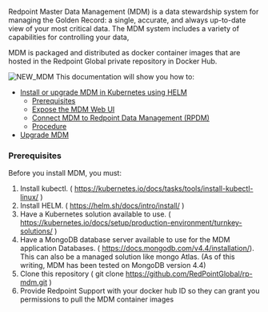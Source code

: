 Redpoint Master Data Management (MDM) is a data stewardship system for managing the Golden Record: a single, accurate, and always up-to-date view of your most critical data. The MDM system includes a variety of capabilities for controlling your data,

MDM is packaged and distributed as docker container images that are hosted in the Redpoint Global private repository in Docker Hub.

![NEW_MDM](https://user-images.githubusercontent.com/42842390/157733806-a9c6be0a-1888-4010-8602-dc1e70fd0b22.jpg)
This documentation will show you how to:

- [Install or upgrade MDM in Kubernetes using HELM](#Install-or-upgrade-mdm-in-kubernetes-using-helm)
  - [Prerequisites](###prerequisites)
  - [Expose the MDM Web UI](#expose-the-mdm-web-ui)
  - [Connect MDM to Redpoint Data Management (RPDM)](#connect-mdm-to-redpoint-data-management-(rpdm))
  - [Procedure](#procedure)
- [Upgrade MDM](#upgrade-mdm)

### Prerequisites

Before you install MDM, you must:

1. Install kubectl. ( https://kubernetes.io/docs/tasks/tools/install-kubectl-linux/ )
2. Install HELM. ( https://helm.sh/docs/intro/install/ )
3. Have a Kubernetes solution available to use. ( https://kubernetes.io/docs/setup/production-environment/turnkey-solutions/ )
4. Have a MongoDB database server available to use for the MDM application Databases. ( https://docs.mongodb.com/v4.4/installation/). This can also be a managed solution like mongo Atlas. (As of this writing, MDM has been tested on MongoDB version 4.4)
5. Clone this repository ( git clone https://github.com/RedPointGlobal/rp-mdm.git ) 
6. Provide Redpoint Support with your docker hub ID so they can grant you permissions to pull the MDM container images
